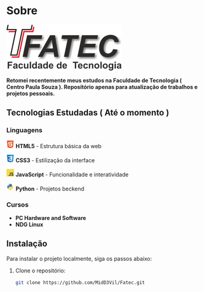 # Sobre
<img src="https://github.com/MidD3Vil/Fatec/blob/main/fatec-logo.png">

**Retomei recentemente meus estudos na Faculdade de Tecnologia ( Centro Paula Souza ).  Repositório apenas para atualização de trabalhos e projetos pessoais.**

## Tecnologias Estudadas ( Até o momento )

### Linguagens
<img src="https://github.com/devicons/devicon/blob/master/icons/html5/html5-original.svg" height="20"> **HTML5** - Estrutura básica da web

<img src="https://github.com/devicons/devicon/blob/master/icons/css3/css3-original.svg" height="20"> **CSS3** - Estilização da interface

<img src="https://github.com/devicons/devicon/blob/master/icons/javascript/javascript-original.svg" height="20"> **JavaScript** - Funcionalidade e interatividade

<img src="https://github.com/devicons/devicon/blob/master/icons/python/python-original.svg" height="20"> **Python** - Projetos beckend

### Cursos
- **PC Hardware and Software**
- **NDG Linux**

## Instalação

Para instalar o projeto localmente, siga os passos abaixo:

1. Clone o repositório:
   ```bash
   git clone https://github.com/MidD3Vil/Fatec.git
